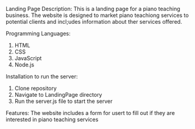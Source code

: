 Landing Page
Description: This is a landing page for a piano teaching business. The website is designed
to market piano teachiong services to potential clients and incl;udes information about
ther services offered.

Programming Languages:
1. HTML
2. CSS
3. JavaScript
4. Node.js

Installation to run the server:
1. Clone repository
2. Navigate to LandingPage directory
3. Run the server.js file to start the server

Features:
The website includes a form for usert to fill out if they are interested in piano
teaching services

